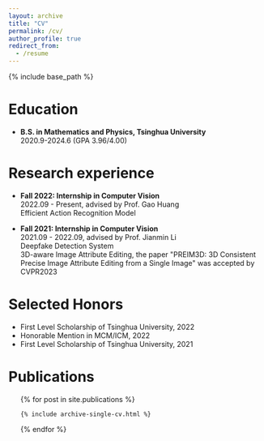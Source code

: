 ```yaml
---
layout: archive
title: "CV"
permalink: /cv/
author_profile: true
redirect_from:
  - /resume
---
```


{% include base_path %}

Education
======
* **B.S. in Mathematics and Physics, Tsinghua University**
<br>2020.9-2024.6 (GPA 3.96/4.00)

Research experience
======
* **Fall 2022: Internship in Computer Vision**
<br>2022.09 - Present, advised by Prof. Gao Huang
<br>Efficient Action Recognition Model

* **Fall 2021: Internship in Computer Vision**
<br>2021.09 - 2022.09, advised by Prof. Jianmin Li
<br>Deepfake Detection System
<br>3D-aware Image Attribute Editing, the paper "PREIM3D: 3D Consistent Precise Image Attribute Editing from a Single Image" was accepted by CVPR2023
  
Selected Honors
======
* First Level Scholarship of Tsinghua University, 2022
* Honorable Mention in MCM/ICM, 2022
* First Level Scholarship of Tsinghua University, 2021

Publications
======

  <ul>{% for post in site.publications %}

    {% include archive-single-cv.html %}

  {% endfor %}</ul>


